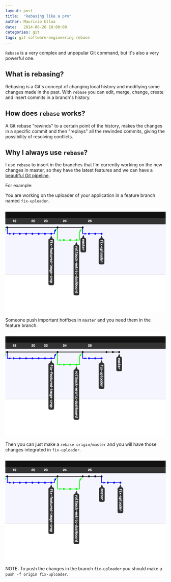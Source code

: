 ```yaml
---
layout: post
title:  "Rebasing like a pro"
author: Mauricio Ulloa
date:   2014-06-26 18:00:00
categories: git
tags: git software-engineering rebase
---
```




`Rebase` is a very complex and unpopular Git command, but it's also a very powerful one.

## What is rebasing?

Rebasing is a Git's concept of changing local history and modifying some changes made in the past. With `rebase` you can edit, merge, change, create and insert commits in a branch's history.

## How does `rebase` works?

A Git rebase "rewinds" to a certain point of the history, makes the changes in a specific commit and then "replays" all the rewinded commits, giving the possibility of resolving conflicts.

## Why I always use `rebase`?

I use `rebase` to insert in the branches that I'm currently working on the new changes in master, so they have the latest features and we can have a [beautiful Git pipeline][Our-Very-Simple-Git-Branching-Model].

For example:

You are working on the uploader of your application in a feature branch named `fix-uploader`.

![alt text](/images/image-pipline-before-rebase1.png "Git Pipeline Before Rebase")

Someone push important hotfixes in `master` and you need them in the feature branch.

![alt text](/images/image-pipline-before-rebase2.png "Git Pipeline Before Rebase")

Then you can just make a `rebase origin/master` and you will have those changes integrated in `fix-uploader`.

![alt text](/images/image-pipline-after-rebase.png "Git Pipeline After Rebase")

NOTE: To push the changes in the branch `fix-uploader` you should make a `push -f origin fix-uploader`.



[Our-Very-Simple-Git-Branching-Model]: "http://archdaily.github.io/softwre-engineering/git/gitflow/2014/03/19/our-gitflow.html"
